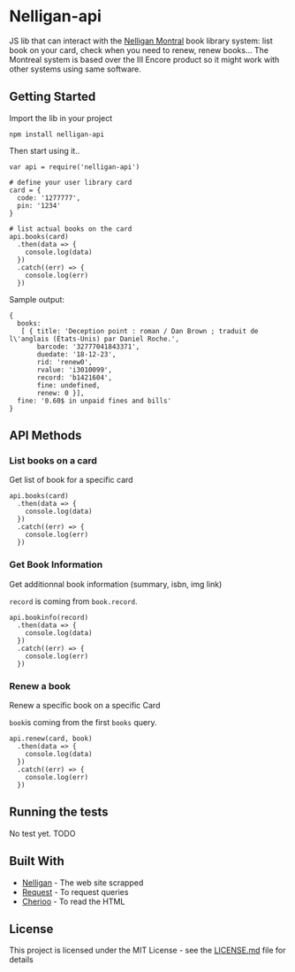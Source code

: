 # Nelligan-api

JS lib that can interact with the [Nelligan Montral](http://nelligan.ville.montreal.qc.ca/)
book library system: list book on your card, check when you need to renew, renew books...
The Montreal system is based over the III Encore product so it might work with other systems
using same software.

## Getting Started

Import the lib in your project

```
npm install nelligan-api
```

Then start using it..

```
var api = require('nelligan-api')

# define your user library card
card = {
  code: '1277777',
  pin: '1234'
}

# list actual books on the card
api.books(card)
  .then(data => {
    console.log(data)
  })
  .catch((err) => {
    console.log(err)
  })
```

Sample output:

```
{
  books:
   [ { title: 'Deception point : roman / Dan Brown ; traduit de l\'anglais (États-Unis) par Daniel Roche.',
       barcode: '32777041843371',
       duedate: '18-12-23',
       rid: 'renew0',
       rvalue: 'i3010099',
       record: 'b1421604',
       fine: undefined,
       renew: 0 }],
  fine: '0.60$ in unpaid fines and bills'
}
```
## API Methods

### List books on a card

Get list of book for a specific card
```
api.books(card)
  .then(data => {
    console.log(data)
  })
  .catch((err) => {
    console.log(err)
  })
```

### Get Book Information

Get additionnal book information (summary, isbn, img link)

``record`` is coming from ``book.record``.

```
api.bookinfo(record)
  .then(data => {
    console.log(data)
  })
  .catch((err) => {
    console.log(err)
  })
```

### Renew a book

Renew a specific book on a specific Card

``book``is coming from the first ``books`` query.
```
api.renew(card, book)
  .then(data => {
    console.log(data)
  })
  .catch((err) => {
    console.log(err)
  })
```

## Running the tests

No test yet. TODO

## Built With

* [Nelligan](http://nelligan.ville.montreal.qc.ca/) - The web site scrapped
* [Request](https://github.com/request/request) - To request queries
* [Cherioo](https://github.com/cheeriojs/cheerio) - To read the HTML


## License

This project is licensed under the MIT License - see the [LICENSE.md](LICENSE.md) file for details

